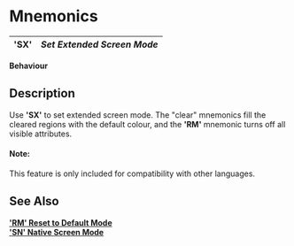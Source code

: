 # Mnemonics

**'SX'** |  **_Set Extended Screen Mode_**  
---|---  
  
**Behaviour**

##  Description

Use **'SX'** to set extended screen mode. The "clear" mnemonics fill the cleared regions with the default colour, and the **'RM'** mnemonic turns off all visible attributes.

#### **Note:**  
This feature is only included for compatibility with other languages.

## See Also

**['RM' Reset to Default Mode](rm.md)  
['SN' Native Screen Mode](sn.md)**
